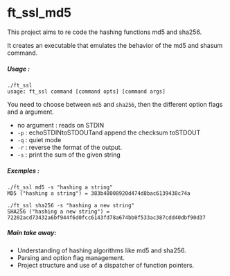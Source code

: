 # ft_ssl_md5

This project aims to re code the hashing functions md5 and sha256.

It creates an executable that emulates the behavior of the md5 and shasum command.

##### Usage : 
```
./ft_ssl
usage: ft_ssl command [command opts] [command args]
```

You need to choose between ```md5``` and ```sha256```, then the different option flags and a argument.

* no argument : reads on STDIN
* ```-p``` : echoSTDINtoSTDOUTand append the checksum toSTDOUT
* ```-q``` : quiet mode
* ```-r``` : reverse the format of the output.
* ```-s``` : print the sum of the given string

##### Exemples : 

```
./ft_ssl md5 -s "hashing a string"
MD5 ("hashing a string") = 383b48008920d474d8bac6139438c74a
```
```
./ft_ssl sha256 -s "hashing a new string"
SHA256 ("hashing a new string") = 72202acd73432a6bf944f6d0fcc6143fd78a674bb0f533ac387cdd40dbf90d37
```

##### Main take away:
* Understanding of hashing algorithms like md5 and sha256.
* Parsing and option flag management.
* Project structure and use of a dispatcher of function pointers. 